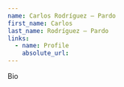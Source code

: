 ```yaml
---
name: Carlos Rodríguez – Pardo
first_name: Carlos
last_name: Rodríguez – Pardo
links:
  - name: Profile
    absolute_url: 
---
```


Bio
